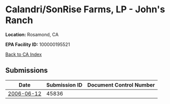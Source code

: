 # Calandri/SonRise Farms, LP - John's Ranch

**Location:** Rosamond, CA

**EPA Facility ID:** 100000195521

[Back to CA Index](../../index.md)

## Submissions

| Date | Submission ID | Document Control Number |
|------|--------------|-------------------------|
| [2006-06-12](submissions/45836.md) | 45836 |  |
